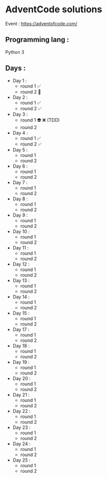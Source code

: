 # AdventCode solutions
Event : https://adventofcode.com/
## Programming lang :
Python 3

## Days :
- Day 1 : 
    - round 1 ✅
    - round 2 🚶
- Day 2 : 
    - round 1 ✅
    - round 2 ✅
- Day 3 : 
    - round 1 :alien: ❌ (TDD)
    - round 2
- Day 4 : 
    - round 1 ✅
    - round 2 ✅
- Day 5 : 
    - round 1
    - round 2
- Day 6 : 
    - round 1
    - round 2
- Day 7 : 
    - round 1
    - round 2
- Day 8 : 
    - round 1
    - round 2
- Day 9 : 
    - round 1
    - round 2
- Day 10 : 
    - round 1
    - round 2
- Day 11 : 
    - round 1
    - round 2
- Day 12 : 
    - round 1
    - round 2
- Day 13 : 
    - round 1
    - round 2
- Day 14 : 
    - round 1
    - round 2
- Day 15 : 
    - round 1
    - round 2
- Day 17 : 
    - round 1
    - round 2
- Day 18 : 
    - round 1
    - round 2
- Day 19 : 
    - round 1
    - round 2
- Day 20 : 
    - round 1
    - round 2
- Day 21 : 
    - round 1
    - round 2
- Day 22 : 
    - round 1
    - round 2
- Day 23 : 
    - round 1
    - round 2
- Day 24 : 
    - round 1
    - round 2
- Day 25 : 
    - round 1
    - round 2